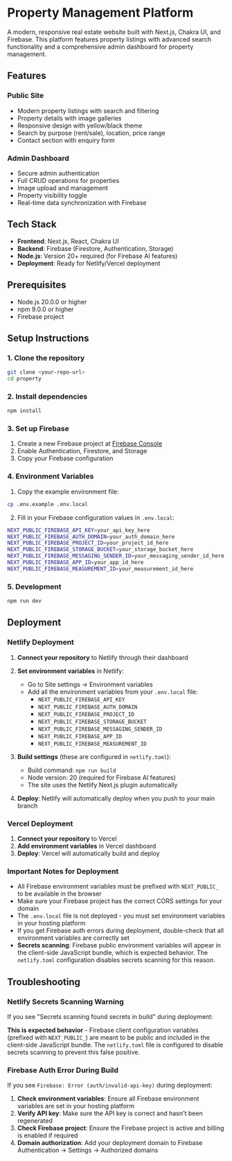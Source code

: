 # Property Management Platform

A modern, responsive real estate website built with Next.js, Chakra UI, and Firebase. This platform features property listings with advanced search functionality and a comprehensive admin dashboard for property management.

## Features

### Public Site
- Modern property listings with search and filtering
- Property details with image galleries
- Responsive design with yellow/black theme
- Search by purpose (rent/sale), location, price range
- Contact section with enquiry form

### Admin Dashboard
- Secure admin authentication
- Full CRUD operations for properties
- Image upload and management
- Property visibility toggle
- Real-time data synchronization with Firebase

## Tech Stack

- **Frontend**: Next.js, React, Chakra UI
- **Backend**: Firebase (Firestore, Authentication, Storage)
- **Node.js**: Version 20+ required (for Firebase AI features)
- **Deployment**: Ready for Netlify/Vercel deployment

## Prerequisites

- Node.js 20.0.0 or higher
- npm 9.0.0 or higher
- Firebase project

## Setup Instructions

### 1. Clone the repository
```bash
git clone <your-repo-url>
cd property
```

### 2. Install dependencies
```bash
npm install
```

### 3. Set up Firebase
1. Create a new Firebase project at [Firebase Console](https://console.firebase.google.com/)
2. Enable Authentication, Firestore, and Storage
3. Copy your Firebase configuration

### 4. Environment Variables
1. Copy the example environment file:
```bash
cp .env.example .env.local
```

2. Fill in your Firebase configuration values in `.env.local`:
```bash
NEXT_PUBLIC_FIREBASE_API_KEY=your_api_key_here
NEXT_PUBLIC_FIREBASE_AUTH_DOMAIN=your_auth_domain_here
NEXT_PUBLIC_FIREBASE_PROJECT_ID=your_project_id_here
NEXT_PUBLIC_FIREBASE_STORAGE_BUCKET=your_storage_bucket_here
NEXT_PUBLIC_FIREBASE_MESSAGING_SENDER_ID=your_messaging_sender_id_here
NEXT_PUBLIC_FIREBASE_APP_ID=your_app_id_here
NEXT_PUBLIC_FIREBASE_MEASUREMENT_ID=your_measurement_id_here
```

### 5. Development
```bash
npm run dev
```

## Deployment

### Netlify Deployment

1. **Connect your repository** to Netlify through their dashboard

2. **Set environment variables** in Netlify:
   - Go to Site settings → Environment variables
   - Add all the environment variables from your `.env.local` file:
     - `NEXT_PUBLIC_FIREBASE_API_KEY`
     - `NEXT_PUBLIC_FIREBASE_AUTH_DOMAIN`
     - `NEXT_PUBLIC_FIREBASE_PROJECT_ID`
     - `NEXT_PUBLIC_FIREBASE_STORAGE_BUCKET`
     - `NEXT_PUBLIC_FIREBASE_MESSAGING_SENDER_ID`
     - `NEXT_PUBLIC_FIREBASE_APP_ID`
     - `NEXT_PUBLIC_FIREBASE_MEASUREMENT_ID`

3. **Build settings** (these are configured in `netlify.toml`):
   - Build command: `npm run build`
   - Node version: 20 (required for Firebase AI features)
   - The site uses the Netlify Next.js plugin automatically

4. **Deploy**: Netlify will automatically deploy when you push to your main branch

### Vercel Deployment

1. **Connect your repository** to Vercel
2. **Add environment variables** in Vercel dashboard
3. **Deploy**: Vercel will automatically build and deploy

### Important Notes for Deployment

- All Firebase environment variables must be prefixed with `NEXT_PUBLIC_` to be available in the browser
- Make sure your Firebase project has the correct CORS settings for your domain
- The `.env.local` file is not deployed - you must set environment variables in your hosting platform
- If you get Firebase auth errors during deployment, double-check that all environment variables are correctly set
- **Secrets scanning**: Firebase public environment variables will appear in the client-side JavaScript bundle, which is expected behavior. The `netlify.toml` configuration disables secrets scanning for this reason.

## Troubleshooting

### Netlify Secrets Scanning Warning
If you see "Secrets scanning found secrets in build" during deployment:

**This is expected behavior** - Firebase client configuration variables (prefixed with `NEXT_PUBLIC_`) are meant to be public and included in the client-side JavaScript bundle. The `netlify.toml` file is configured to disable secrets scanning to prevent this false positive.

### Firebase Auth Error During Build
If you see `Firebase: Error (auth/invalid-api-key)` during deployment:

1. **Check environment variables**: Ensure all Firebase environment variables are set in your hosting platform
2. **Verify API key**: Make sure the API key is correct and hasn't been regenerated
3. **Check Firebase project**: Ensure the Firebase project is active and billing is enabled if required
4. **Domain authorization**: Add your deployment domain to Firebase Authentication → Settings → Authorized domains
